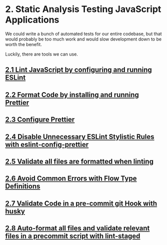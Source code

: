 # 2. Static Analysis Testing JavaScript Applications
We could write a bunch of automated tests for our entire codebase, but that would probably be too much work and would slow development down to be worth the benefit.

Luckily, there are tools we can use.

## [2.1 Lint JavaScript by configuring and running ESLint](2.1/)
## [2.2 Format Code by installing and running Prettier](2.2/)
## [2.3 Configure Prettier](2.3/)
## [2.4 Disable Unnecessary ESLint Stylistic Rules with eslint-config-prettier](2.4/)
## [2.5 Validate all files are formatted when linting](2.5/)
## [2.6 Avoid Common Errors with Flow Type Definitions](2.6/)
## [2.7 Validate Code in a pre-commit git Hook with husky](2.7/)
## [2.8 Auto-format all files and validate relevant files in a precommit script with lint-staged](2.8/)
